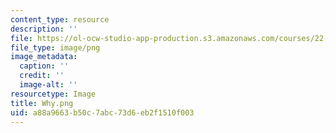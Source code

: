 ```yaml
---
content_type: resource
description: ''
file: https://ol-ocw-studio-app-production.s3.amazonaws.com/courses/22-011-nuclear-engineering-science-systems-and-society-spring-2020/a88a9663b50c7abc73d6eb2f1510f003_Why.png
file_type: image/png
image_metadata:
  caption: ''
  credit: ''
  image-alt: ''
resourcetype: Image
title: Why.png
uid: a88a9663-b50c-7abc-73d6-eb2f1510f003
---
```

